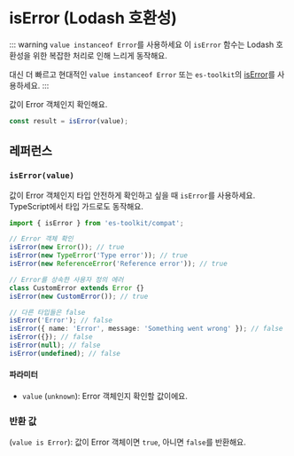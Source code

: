 # isError (Lodash 호환성)

::: warning `value instanceof Error`를 사용하세요
이 `isError` 함수는 Lodash 호환성을 위한 복잡한 처리로 인해 느리게 동작해요.

대신 더 빠르고 현대적인 `value instanceof Error` 또는 `es-toolkit`의 [isError](../../predicate/isError.md)를 사용하세요.
:::

값이 Error 객체인지 확인해요.

```typescript
const result = isError(value);
```

## 레퍼런스

### `isError(value)`

값이 Error 객체인지 타입 안전하게 확인하고 싶을 때 `isError`를 사용하세요. TypeScript에서 타입 가드로도 동작해요.

```typescript
import { isError } from 'es-toolkit/compat';

// Error 객체 확인
isError(new Error()); // true
isError(new TypeError('Type error')); // true
isError(new ReferenceError('Reference error')); // true

// Error를 상속한 사용자 정의 에러
class CustomError extends Error {}
isError(new CustomError()); // true

// 다른 타입들은 false
isError('Error'); // false
isError({ name: 'Error', message: 'Something went wrong' }); // false
isError({}); // false
isError(null); // false
isError(undefined); // false
```

#### 파라미터

- `value` (`unknown`): Error 객체인지 확인할 값이에요.

### 반환 값

(`value is Error`): 값이 Error 객체이면 `true`, 아니면 `false`를 반환해요.
